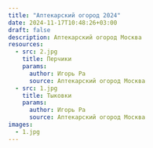 ```yaml
---
title: "Аптекарский огород 2024"
date: 2024-11-17T10:48:26+03:00
draft: false
description: Аптекарский огород Москва
resources:
  - src: 2.jpg
    title: Перчики
    params:
      author: Игорь Ра
      source: Аптекарский огород Москва
  - src: 1.jpg
    title: Тыковки
    params:
      author: Игорь Ра
      source: Аптекарский огород Москва
images:
  - 1.jpg
---
```

